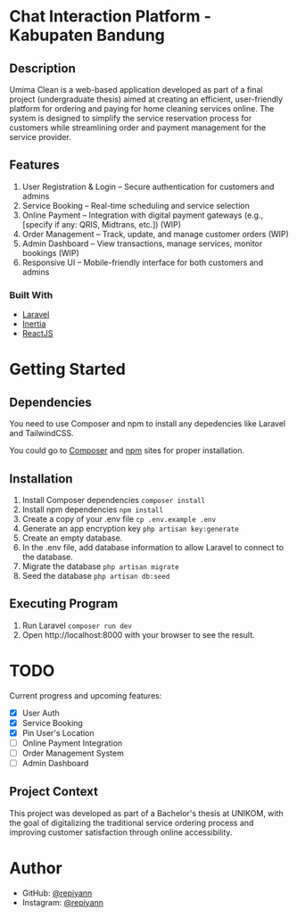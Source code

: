 # Chat Interaction Platform - Kabupaten Bandung

## Description

Umima Clean is a web-based application developed as part of a final project (undergraduate thesis) aimed at creating an efficient, user-friendly platform for ordering and paying for home cleaning services online. The system is designed to simplify the service reservation process for customers while streamlining order and payment management for the service provider.

## Features

1. User Registration & Login – Secure authentication for customers and admins
2. Service Booking – Real-time scheduling and service selection
3. Online Payment – Integration with digital payment gateways (e.g., [specify if any: QRIS, Midtrans, etc.]) (WIP)
4. Order Management – Track, update, and manage customer orders (WIP)
5. Admin Dashboard – View transactions, manage services, monitor bookings (WIP)
6. Responsive UI – Mobile-friendly interface for both customers and admins

### Built With

- [Laravel](https://laravel.com/)
- [Inertia](https://inertiajs.com/)
- [ReactJS](https://vite.dev/)

# Getting Started

## Dependencies

You need to use Composer and npm to install any depedencies like Laravel and TailwindCSS.

You could go to [Composer](https://getcomposer.org/) and [npm](https://www.npmjs.com/) sites for proper installation.

## Installation

1. Install Composer dependencies `composer install`
2. Install npm dependencies `npm install`
3. Create a copy of your .env file `cp .env.example .env`
4. Generate an app encryption key `php artisan key:generate`
5. Create an empty database.
6. In the .env file, add database information to allow Laravel to connect to the database.
7. Migrate the database `php artisan migrate`
8. Seed the database `php artisan db:seed`

## Executing Program

1. Run Laravel `composer run dev`
2. Open http://localhost:8000 with your browser to see the result.

# TODO

Current progress and upcoming features:
- [x] User Auth
- [x] Service Booking
- [x] Pin User's Location
- [ ] Online Payment Integration
- [ ] Order Management System
- [ ] Admin Dashboard

## Project Context

This project was developed as part of a Bachelor's thesis at UNIKOM, with the goal of digitalizing the traditional service ordering process and improving customer satisfaction through online accessibility.

# Author

- GitHub: [@repiyann](https://github.com/repiyann)
- Instagram: [@repiyann](https://instagram.com/repiyann)
